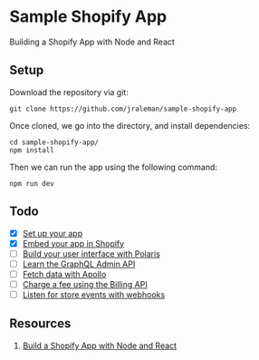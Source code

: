 # Sample Shopify App
Building a Shopify App with Node and React

## Setup
Download the repository via git:

```
git clone https://github.com/jraleman/sample-shopify-app
```

Once cloned, we go into the directory, and install dependencies:

```
cd sample-shopify-app/
npm install
```

Then we can run the app using the following command:

```
npm run dev
```

## Todo
- [x] [Set up your app](https://shopify.dev/tutorials/build-a-shopify-app-with-node-and-react/set-up-your-app)
- [x] [Embed your app in Shopify](https://shopify.dev/tutorials/build-a-shopify-app-with-node-and-react/embed-your-app-in-shopify)
- [ ] [Build your user interface with Polaris](https://shopify.dev/tutorials/build-a-shopify-app-with-node-and-react/build-your-user-interface-with-polaris)
- [ ] [Learn the GraphQL Admin API](https://shopify.dev/tutorials/build-a-shopify-app-with-node-and-react/learn-the-graphql-admin-api)
- [ ] [Fetch data with Apollo](https://shopify.dev/tutorials/build-a-shopify-app-with-node-and-react/fetch-data-with-apollo)
- [ ] [Charge a fee using the Billing API](https://shopify.dev/tutorials/build-a-shopify-app-with-node-and-react/charge-a-fee-using-the-billing-api)
- [ ] [Listen for store events with webhooks](https://shopify.dev/tutorials/build-a-shopify-app-with-node-and-react/listen-for-store-events-with-webhooks)

## Resources
1. [Build a Shopify App with Node and React](https://shopify.dev/tutorials/build-a-shopify-app-with-node-and-react)
